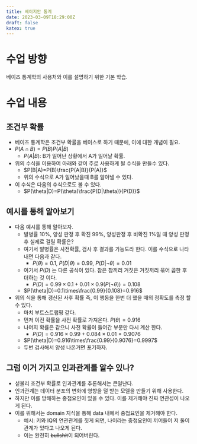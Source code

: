 ```yaml
---
title: 베이지안 통계
date: 2023-03-09T18:29:00Z
draft: false
katex: true
---
```


# 수업 방향

베이즈 통계학의 사용처와 이를 설명하기 위한 기본 학습. 

# 수업 내용

## 조건부 확률

- 베이즈 통계학은 조건부 확률을 베이스로 하기 때문에, 이에 대한 개념이 필요.
- $P(A\cap B)=P(B)P(A|B)$
    - $P(A|B)$: B가 일어난 상황에서 A가 일어날 확률.
- 위의 수식을 이용하여 아래와 같이 주로 사용하게 될 수식을 만들수 있다.
    - $P(B|A)=P(B)\frac{P(A|B)}{P(A)}$
    - 위의 수식으로 A가 일어났을때 B를 알아낼 수 있다.
- 이 수식은 다음의 수식으로도 볼 수 있다.
    - $P(\theta|D)=P(\theta)\frac{P(D|\theta)}{P(D)}$

## 예시를 통해 알아보기

- 다음 예시를 통해 알아보자.
    - 발병률 10%, 양성 판정 후 확진 99%, 양성판정 후 비확진 1%일 때 양성 판정 후 실제로 걸릴 확률은?
    - 여기서 발병률은 사전확률, 검사 후 결과를 가능도라 한다. 이를 수식으로 나타내면 다음과 같다.
        - $P(\theta)=0.1,\ P(D|\theta)=0.99,\ P(D|\lnot\theta)=0.01$
    - 여기서 $P(D)$ 는 다른 공식이 있다. 참은 참끼리 거짓은 거짓끼리 묶어 곱한 후 더하는 것 이다.
        - $P(D)=0.99\times0.1+0.01\times0.9(P(\lnot\theta))=0.108$
    - $P(\theta|D)=0.1\times\frac{0.99}{0.108}=0.916$
- 위의 식을 통해 갱신된 사후 확률 즉, 이 행동을 한번 더 했을 때의 정확도를 측정 할 수 있다.
    - 마치 부트스트랩핑 같다.
    - 먼저 이전 확률을 사전 확률로 가져온다. $P(\theta)=0.916$
    - 나머지 확률은 같으니 사전 확률이 들어간 부분만 다시 계산 한다.
        - $P(D)=0.916\times0.99+0.084\times0.01=0.9076$
    - $P(\theta|D)=0.916\times\frac{0.99}{0.9076}=0.9997$
    - 두번 검사해서 양성 나온거면 포기하자.

## 그럼 이거 가지고 인과관계를 알수 있나?

- 섣불리 조건부 확률로 인과관계를 추론해서는 큰일난다.
- 인과관계는 데이터 분포의 변화에 영향을 덜 받는 모델을 만들기 위해 사용한다.
- 하지만 이를 방해하는 중첩요인이 있을 수 있다. 이를 제거해야 진짜 연관성이 나오게 된다.
- 이를 위해서는 domain 지식을 통해 data 내에서 중첩요인을 제거해야 한다.
    - 예시: 키와 IQ의 연관관계를 짓게 되면, 나이라는 중첩요인이 끼어들어 저 둘이 관계가 있다고 나오게 된다.
    - 이는 완전히 ~~bullshit~~이 되어버린다.
